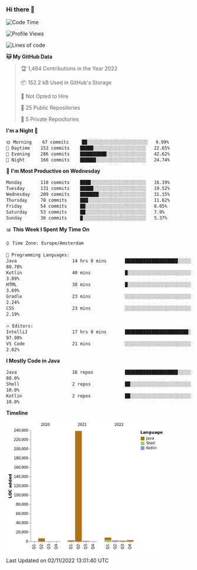 ### Hi there 👋


<!--START_SECTION:waka-->
![Code Time](http://img.shields.io/badge/Code%20Time-2%2C580%20hrs%2053%20mins-blue)

![Profile Views](http://img.shields.io/badge/Profile%20Views-0-blue)

![Lines of code](https://img.shields.io/badge/From%20Hello%20World%20I%27ve%20Written-263%20Thousand%20lines%20of%20code-blue)

**🐱 My GitHub Data** 

> 🏆 1,484 Contributions in the Year 2022
 > 
> 📦 152.2 kB Used in GitHub's Storage 
 > 
> 🚫 Not Opted to Hire
 > 
> 📜 25 Public Repositories 
 > 
> 🔑 5 Private Repositories  
 > 
**I'm a Night 🦉** 

```text
🌞 Morning    67 commits     ██░░░░░░░░░░░░░░░░░░░░░░░   9.99% 
🌆 Daytime    152 commits    █████░░░░░░░░░░░░░░░░░░░░   22.65% 
🌃 Evening    286 commits    ██████████░░░░░░░░░░░░░░░   42.62% 
🌙 Night      166 commits    ██████░░░░░░░░░░░░░░░░░░░   24.74%

```
📅 **I'm Most Productive on Wednesday** 

```text
Monday       110 commits    ████░░░░░░░░░░░░░░░░░░░░░   16.39% 
Tuesday      131 commits    █████░░░░░░░░░░░░░░░░░░░░   19.52% 
Wednesday    209 commits    ███████░░░░░░░░░░░░░░░░░░   31.15% 
Thursday     78 commits     ███░░░░░░░░░░░░░░░░░░░░░░   11.62% 
Friday       54 commits     ██░░░░░░░░░░░░░░░░░░░░░░░   8.05% 
Saturday     53 commits     ██░░░░░░░░░░░░░░░░░░░░░░░   7.9% 
Sunday       36 commits     █░░░░░░░░░░░░░░░░░░░░░░░░   5.37%

```


📊 **This Week I Spent My Time On** 

```text
⌚︎ Time Zone: Europe/Amsterdam

💬 Programming Languages: 
Java                     14 hrs 8 mins       ████████████████████░░░░░   80.78% 
Kotlin                   40 mins             █░░░░░░░░░░░░░░░░░░░░░░░░   3.89% 
HTML                     38 mins             █░░░░░░░░░░░░░░░░░░░░░░░░   3.69% 
Gradle                   23 mins             ░░░░░░░░░░░░░░░░░░░░░░░░░   2.24% 
CSS                      23 mins             ░░░░░░░░░░░░░░░░░░░░░░░░░   2.19%

🔥 Editors: 
IntelliJ                 17 hrs 9 mins       ████████████████████████░   97.98% 
VS Code                  21 mins             ░░░░░░░░░░░░░░░░░░░░░░░░░   2.02%

```

**I Mostly Code in Java** 

```text
Java                     16 repos            ████████████████████░░░░░   80.0% 
Shell                    2 repos             ██░░░░░░░░░░░░░░░░░░░░░░░   10.0% 
Kotlin                   2 repos             ██░░░░░░░░░░░░░░░░░░░░░░░   10.0%

```


**Timeline**

![Chart not found](https://raw.githubusercontent.com/powercasgamer/powercasgamer/master/charts/bar_graph.png) 


 Last Updated on 02/11/2022 13:01:40 UTC
<!--END_SECTION:waka-->
